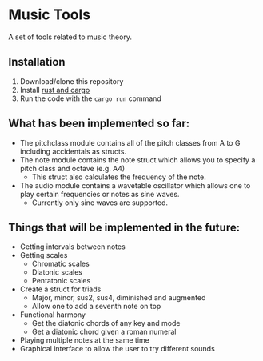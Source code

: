 # Music Tools

A set of tools related to music theory.

## Installation

1. Download/clone this repository
2. Install [rust and cargo](https://doc.rust-lang.org/book/ch01-01-installation.html)
3. Run the code with the `cargo run` command

## What has been implemented so far:

- The pitchclass module contains all of the pitch classes from A to G including accidentals as structs.
- The note module contains the note struct which allows you to specify a pitch class and octave (e.g. A4)
  - This struct also calculates the frequency of the note.
- The audio module contains a wavetable oscillator which allows one to play certain frequencies or notes as sine waves.
  - Currently only sine waves are supported.

## Things that will be implemented in the future:

- Getting intervals between notes
- Getting scales
  - Chromatic scales
  - Diatonic scales
  - Pentatonic scales
- Create a struct for triads
  - Major, minor, sus2, sus4, diminished and augmented
  - Allow one to add a seventh note on top
- Functional harmony
  - Get the diatonic chords of any key and mode
  - Get a diatonic chord given a roman numeral
- Playing multiple notes at the same time
- Graphical interface to allow the user to try different sounds